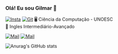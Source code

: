 ### Olá! Eu sou Gilmar 👋


[![Insta](https://img.shields.io/badge/Instagram-E4405F?style=for-the-badge&logo=instagram&logoColor=white)](https://www.instagram.com/gilmar_a._junior/?next=%2F)
[![Git](https://img.shields.io/badge/GitHub-100000?style=for-the-badge&logo=github&logoColor=white)](https://github.com/S3TN4s)
 🖥️ Ciência da Computação - UNOESC   
 📖 Ingles Intermediário-Avançado


[![Mail](https://img.shields.io/badge/Gmail-D14836?style=for-the-badge&logo=gmail&logoColor=white)](juninhojuninhoats@gmail.com)
[![Mail](https://img.shields.io/badge/LinkedIn-0077B5?style=for-the-badge&logo=linkedin&logoColor=white
)](https://www.linkedin.com/in/gilmar-a-junior-7978b724a/)


![Anurag's GitHub stats](https://github-readme-stats.vercel.app/api?username=S3TN4s&show_icons=true&theme=tokyonight)
